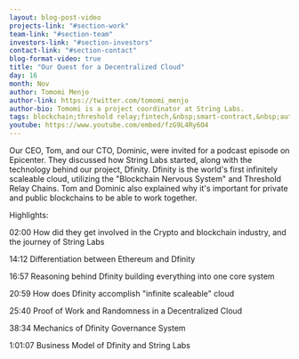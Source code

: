 ```yaml
---
layout: blog-post-video
projects-link: "#section-work"
team-link: "#section-team"
investors-link: "#section-investors"
contact-link: "#section-contact"
blog-format-video: true
title: "Our Quest for a Decentralized Cloud"
day: 16
month: Nov
author: Tomomi Menjo
author-link: https://twitter.com/tomomi_menjo
author-bio: Tomomi is a project coordinator at String Labs.
tags: blockchain;threshold relay;fintech,&nbsp;smart-contract,&nbsp;autonomous-finance
youtube: https://www.youtube.com/embed/fzG9L4Ry6O4
---
```


Our CEO, Tom, and our CTO, Dominic, were invited for a podcast episode on Epicenter. They discussed how String Labs started, along with the technology behind our project, Dfinity. Dfinity is the world's first infinitely scaleable cloud, utilizing the "Blockchain Nervous System" and Threshold Relay Chains. Tom and Dominic also explained why it's important for private and public blockchains to be able to work together.

Highlights:

02:00 How did they get involved in the Crypto and blockchain industry, and the journey of String Labs

14:12 Differentiation between Ethereum and Dfinity 

16:57 Reasoning behind Dfinity building everything into one core system

20:59 How does Dfinity accomplish "infinite scaleable" cloud 

25:40 Proof of Work and Randomness in a Decentralized Cloud

38:34 Mechanics of Dfinity Governance System

1:01:07 Business Model of Dfinity and String Labs

